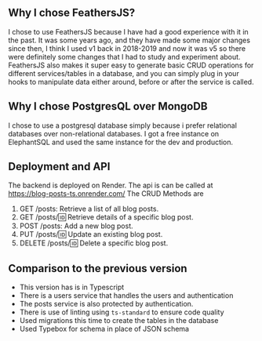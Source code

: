 
## Why I chose FeathersJS?
I chose to use FeathersJS because I have had a good experience with it in the past. It was some years ago, and they have made some major changes since then, I think I used v1 back in 2018-2019 and now it was v5 so there were definitely some changes that I had to study and experiment about.
FeathersJS also makes it super easy to generate basic CRUD operations for different services/tables in a database, and you can simply plug in your hooks to manipulate data either around, before or after the service is called.

## Why I chose PostgresQL over MongoDB
I chose to use a postgresql database simply because i prefer relational databases over non-relational databases. I got a free instance on ElephantSQL and used the same instance for the dev and production.

## Deployment and API
The backend is deployed on Render. The api is can be called at https://blog-posts-ts.onrender.com/
The CRUD Methods are 
1. GET /posts: Retrieve a list of all blog posts.
2. GET /posts/:id: Retrieve details of a specific blog post.
3. POST /posts: Add a new blog post.
4. PUT /posts/:id: Update an existing blog post.
5. DELETE /posts/:id: Delete a specific blog post.

## Comparison to the previous version
- This version has is in Typescript
- There is a users service that handles the users and authentication
- The posts service is also protected by authentication.
- There is use of linting using ```ts-standard``` to ensure code quality
- Used migrations this time to create the tables in the database
- Used Typebox for schema in place of JSON schema
